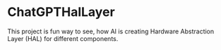 # ChatGPTHalLayer
This project is fun way to see, how AI is creating Hardware Abstraction Layer (HAL) for different components.
